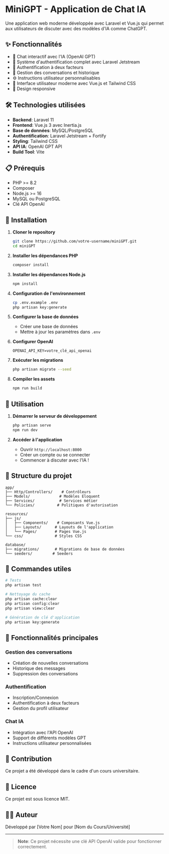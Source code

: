 # MiniGPT - Application de Chat IA

Une application web moderne développée avec Laravel et Vue.js qui permet aux utilisateurs de discuter avec des modèles d'IA comme ChatGPT.

## ✨ Fonctionnalités

- 💬 Chat interactif avec l'IA (OpenAI GPT)
- 👤 Système d'authentification complet avec Laravel Jetstream
- 🔐 Authentification à deux facteurs
- 📝 Gestion des conversations et historique
- ⚙️ Instructions utilisateur personnalisables
- 🎨 Interface utilisateur moderne avec Vue.js et Tailwind CSS
- 📱 Design responsive

## 🛠️ Technologies utilisées

- **Backend**: Laravel 11
- **Frontend**: Vue.js 3 avec Inertia.js
- **Base de données**: MySQL/PostgreSQL
- **Authentification**: Laravel Jetstream + Fortify
- **Styling**: Tailwind CSS
- **API IA**: OpenAI GPT API
- **Build Tool**: Vite

## 📋 Prérequis

- PHP >= 8.2
- Composer
- Node.js >= 16
- MySQL ou PostgreSQL
- Clé API OpenAI

## 🚀 Installation

1. **Cloner le repository**
   ```bash
   git clone https://github.com/votre-username/miniGPT.git
   cd miniGPT
   ```

2. **Installer les dépendances PHP**
   ```bash
   composer install
   ```

3. **Installer les dépendances Node.js**
   ```bash
   npm install
   ```

4. **Configuration de l'environnement**
   ```bash
   cp .env.example .env
   php artisan key:generate
   ```

5. **Configurer la base de données**
   - Créer une base de données
   - Mettre à jour les paramètres dans `.env`

6. **Configurer OpenAI**
   ```env
   OPENAI_API_KEY=votre_clé_api_openai
   ```

7. **Exécuter les migrations**
   ```bash
   php artisan migrate --seed
   ```

8. **Compiler les assets**
   ```bash
   npm run build
   ```

## 🎯 Utilisation

1. **Démarrer le serveur de développement**
   ```bash
   php artisan serve
   npm run dev
   ```

2. **Accéder à l'application**
   - Ouvrir `http://localhost:8000`
   - Créer un compte ou se connecter
   - Commencer à discuter avec l'IA !

## 📁 Structure du projet

```
app/
├── Http/Controllers/    # Contrôleurs
├── Models/             # Modèles Eloquent
├── Services/           # Services métier
└── Policies/          # Politiques d'autorisation

resources/
├── js/
│   ├── Components/    # Composants Vue.js
│   ├── Layouts/      # Layouts de l'application
│   └── Pages/        # Pages Vue.js
└── css/              # Styles CSS

database/
├── migrations/       # Migrations de base de données
└── seeders/         # Seeders
```

## 🔧 Commandes utiles

```bash
# Tests
php artisan test

# Nettoyage du cache
php artisan cache:clear
php artisan config:clear
php artisan view:clear

# Génération de clé d'application
php artisan key:generate
```

## 📝 Fonctionnalités principales

### Gestion des conversations
- Création de nouvelles conversations
- Historique des messages
- Suppression des conversations

### Authentification
- Inscription/Connexion
- Authentification à deux facteurs
- Gestion du profil utilisateur

### Chat IA
- Intégration avec l'API OpenAI
- Support de différents modèles GPT
- Instructions utilisateur personnalisées

## 🤝 Contribution

Ce projet a été développé dans le cadre d'un cours universitaire.

## 📄 Licence

Ce projet est sous licence MIT.

## 👨‍💻 Auteur

Développé par [Votre Nom] pour [Nom du Cours/Université]

---

> **Note**: Ce projet nécessite une clé API OpenAI valide pour fonctionner correctement.
